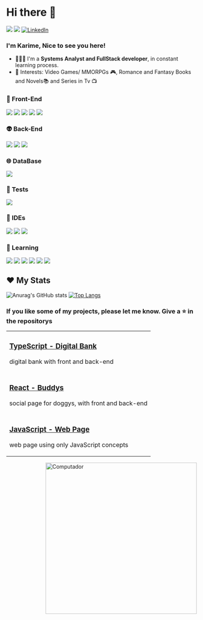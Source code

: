 # Hi there 👋

<a href="mailto:linhares.karime@gmail.com" alt="Gmail" target="_blank">
<img src="https://img.shields.io/badge/Gmail-D14836?style=for-the-badge&logo=gmail&logoColor=white"/></a>
<a href="mailto:karime_muniz@hotmail.com" alt="hotmail" target="_blank">
<img src="https://img.shields.io/badge/Microsoft_Outlook-0078D4?style=for-the-badge&logo=microsoft-outlook&logoColor=white"/></a>
<a href="https://www.linkedin.com/in/karimelinhares" target="blank"><img src="https://img.shields.io/badge/LinkedIn-0077B5?style=for-the-badge&logo=linkedin&logoColor=white" alt="LinkedIn"></a>


### I'm Karime, Nice to see you here!

- 👩🏻‍💻 I'm a <strong>Systems Analyst and FullStack developer</strong>, in constant learning process.
- 📌 Interests: Video Games/ MMORPGs 🎮, Romance and Fantasy Books and Novels📚 and Series in Tv 📺 

### 🦄 Front-End

<div style="display: inline_block">
<img src="https://img.shields.io/badge/HTML5-E34F26?style=for-the-badge&logo=html5&logoColor=white"/>
<img src="https://img.shields.io/badge/CSS3-1572B6?style=for-the-badge&logo=css3&logoColor=white"/>
<img src="https://img.shields.io/badge/JavaScript-F7DF1E?style=for-the-badge&logo=javascript&logoColor=black"/>
<img src="https://img.shields.io/badge/React-20232A?style=for-the-badge&logo=react&logoColor=61DAFB"/>
<img src="https://img.shields.io/badge/React_Native-20232A?style=for-the-badge&logo=react&logoColor=61DAFB"/>   
</div>

### 👽 Back-End
<div style="display: inline_block">
<img src="https://img.shields.io/badge/TypeScript-007ACC?style=for-the-badge&logo=typescript&logoColor=white"/>
<img src="https://img.shields.io/badge/C%23-239120?style=for-the-badge&logo=c-sharp&logoColor=white"/>
<img src="https://img.shields.io/badge/Node.js-43853D?style=for-the-badge&logo=node.js&logoColor=white"/>
</div>

### 🌐 DataBase
<div style="display: inline_block">
<img src="https://img.shields.io/badge/MySQL-005C84?style=for-the-badge&logo=mysql&logoColor=white"/>
</div>

### 👾 Tests
<div style="display: inline_block">
<img src="https://img.shields.io/badge/Jest-323330?style=for-the-badge&logo=Jest&logoColor=white"/>
</div>

### 🤖 IDEs
<div style="display: inline_block">
<img src="https://img.shields.io/badge/Visual_Studio_Code-0078D4?style=for-the-badge&logo=visual%20studio%20code&logoColor=white"/>
<img src="https://img.shields.io/badge/IntelliJ_IDEA-000000.svg?style=for-the-badge&logo=intellij-idea&logoColor=white"/>
<img src="https://img.shields.io/badge/Eclipse-2C2255?style=for-the-badge&logo=eclipse&logoColor=white"/>
</div>

### 🐣 Learning
<div style="display: inline_block">
<img src="https://img.shields.io/badge/Angular-DD0031?style=for-the-badge&logo=angular&logoColor=white"/>
<img src="https://img.shields.io/badge/Java-ED8B00?style=for-the-badge&logo=openjdk&logoColor=white"/>
<img src="https://img.shields.io/badge/MongoDB-4EA94B?style=for-the-badge&logo=mongodb&logoColor=white"/>
<img src="https://img.shields.io/badge/.NET-5C2D91?style=for-the-badge&logo=.net&logoColor=white"/>
<img src="https://img.shields.io/badge/Spring-6DB33F?style=for-the-badge&logo=spring&logoColor=white"/>
<img src="https://img.shields.io/badge/PostgreSQL-316192?style=for-the-badge&logo=postgresql&logoColor=white"/>
</div>

## ❤ My Stats

![Anurag's GitHub stats](https://github-readme-stats-git-masterrstaa-rickstaa.vercel.app/api?username=KarimeLinhares&show_icons=true&include_all_commits=true&count_private=true&line_height=24&bg_color=020114&title_color=7520FF&text_color=FFF&border_radius=3&border_color=181832&icon_color=7520FF&theme=jolly)
[![Top Langs](https://github-readme-stats.vercel.app/api/top-langs/?username=KarimeLinhares&line_height=24&langs_count=8&card_width=300&layout=compact&title_color=7520FF&bg_color=020114&text_color=8B8B8B&border_radius=3&border_color=181832)
](https://github.com/anuraghazra/github-readme-stats)


### If you like some of my projects, please let me know. Give a ⭐ in the repositorys


<table>
	<tbody>
    <tr>
        <td>
            <a href="https://github.com/KarimeLinhares/TypeScriptBank---desafio03" target="blank"><h3>TypeScript - Digital Bank</h3></a>
            <p>digital bank with front and back-end</p>
        </td>
    </tr>
    <tr>
        <td>
            <a href="https://github.com/KarimeLinhares/Buddys" target="blank"><h3>React - Buddys</h3></a>
            <p>social page for doggys, with front and back-end</p>
        </td>
    </tr>
    <tr>
        <td>
            <a href="https://github.com/KarimeLinhares/Animais-Fantasticos" target="blank"><h3>JavaScript - Web Page</h3></a>
            <p>web page using only JavaScript concepts</p>
        </td>
    </tr>
    </tbody>
</table>
<img src="https://raw.githubusercontent.com/MicaelliMedeiros/micaellimedeiros/master/image/computer-illustration.png" min-width="400px" max-width="400px" width="400px" align="right" alt="Computador">

            
 

